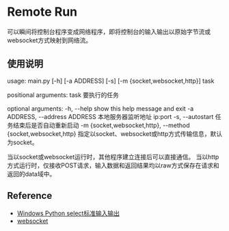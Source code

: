 # Remote Run

可以瞬间将控制台程序变成网络程序，即将控制台的输入输出以原始字节流或websocket方式映射到网络流。

## 使用说明

usage: main.py \[-h\] \[-a ADDRESS\] \[-s\] \[-m {socket,websocket,http}\] task

positional arguments:
  task                  要执行的任务

optional arguments:
  -h, --help            show this help message and exit
  -a ADDRESS, --address ADDRESS
                        本地服务器监听地址 ip:port
  -s, --autostart       任务结束后是否自动重新启动
  -m {socket,websocket,http}, --method {socket,websocket,http}
                        指定以socket、websocket或http方式传输信息，默认为socket。


当以socket或websocket运行时，其他程序建立连接后可以直接通信。
当以http方式运行时，仅接收POST请求，输入数据和返回结果均以raw方式保存在请求和返回的data域中。

## Reference
+ [Windows Python select标准输入输出](http://www.ideawu.net/blog/archives/508.html)
+ [websocket](http://python.jobbole.com/88207/)